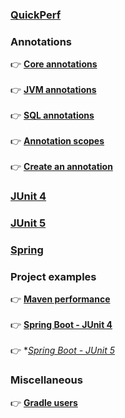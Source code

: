 ### **[QuickPerf](https://github.com/quick-perf/doc/wiki/QuickPerf)**

### **Annotations**
:point_right: **[Core annotations](https://github.com/quick-perf/doc/wiki/core-annotations)** <br><br>
:point_right: **[JVM annotations](https://github.com/quick-perf/doc/wiki/JVM-annotations)**<br><br>
:point_right: **[SQL annotations](https://github.com/quick-perf/doc/wiki/SQL-annotations)**<br><br>
:point_right: **[Annotation scopes]()**<br><br>
:point_right: **[Create an annotation]()**

### **[JUnit 4](https://github.com/quick-perf/doc/wiki/JUnit-4)**

### **[JUnit 5](https://github.com/quick-perf/doc/wiki/JUnit-5)**

### **[Spring](https://github.com/quick-perf/doc/wiki/Spring)**

### Project examples
:point_right: **[Maven performance](https://github.com/quick-perf/maven-test-bench)**<br><br>
:point_right: **[Spring Boot - JUnit 4](https://github.com/quick-perf/springboot-junit4-examples)**<br><br>
:point_right: **[Spring Boot - JUnit 5](https://github.com/quick-perf/springboot-junit5-examples)*

### **Miscellaneous**
:point_right: **[Gradle users](https://github.com/quick-perf/doc/wiki/Gradle-users)**





